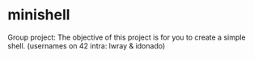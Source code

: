 # minishell
  Group project: The objective of this project is for you to create a simple shell.  (usernames on 42 intra: lwray &amp; idonado)
